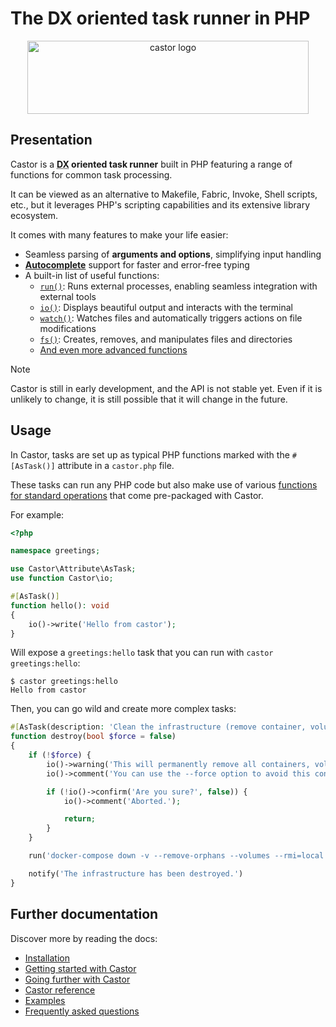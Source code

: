 # The DX oriented task runner in PHP

<div align="center">
    <img width="450" height="117" src="https://jolicode.com/media/original/castor-logo-line.svg?cool" alt="castor logo" />
</div>

## Presentation

Castor is a <strong><abbr title="Developer eXperience">DX</abbr> oriented task
runner</strong> built in PHP featuring a range of functions for common task
processing.

It can be viewed as an alternative to Makefile, Fabric, Invoke, Shell scripts,
etc., but it leverages PHP's scripting capabilities and its extensive library ecosystem.

It comes with many features to make your life easier:

* Seamless parsing of **arguments and options**, simplifying input handling
* **[Autocomplete](going-further/interacting-with-castor/autocomplete.md)** support for faster and error-free typing
* A built-in list of useful functions:
    * [`run()`](getting-started/run.md#the-run-function): Runs external processes, enabling seamless integration with external tools
    * [`io()`](going-further/helpers/console-and-io.md#the-io-function): Displays beautiful output and interacts with the terminal
    * [`watch()`](going-further/helpers/watch.md): Watches files and automatically triggers actions on file modifications
    * [`fs()`](going-further/helpers/filesystem.md/#the-fs-function): Creates, removes, and manipulates files and directories
    * [And even more advanced functions](reference.md)

> [!NOTE]
> Castor is still in early development, and the API is not stable yet. Even if
> it is unlikely to change, it is still possible that it will change in the
> future.

## Usage

In Castor, tasks are set up as typical PHP functions marked with the `#[AsTask()]` attribute in a `castor.php` file.

These tasks can run any PHP code but also make use of various [functions for standard operations](reference.md) that come pre-packaged with Castor.

For example:

```php
<?php

namespace greetings;

use Castor\Attribute\AsTask;
use function Castor\io;

#[AsTask()]
function hello(): void
{
    io()->write('Hello from castor');
}
```

Will expose a `greetings:hello` task that you can run with `castor greetings:hello`:

```shell
$ castor greetings:hello
Hello from castor
```

Then, you can go wild and create more complex tasks:

```php
#[AsTask(description: 'Clean the infrastructure (remove container, volume, networks)')]
function destroy(bool $force = false)
{
    if (!$force) {
        io()->warning('This will permanently remove all containers, volumes, networks... created for this project.');
        io()->comment('You can use the --force option to avoid this confirmation.');

        if (!io()->confirm('Are you sure?', false)) {
            io()->comment('Aborted.');

            return;
        }
    }

    run('docker-compose down -v --remove-orphans --volumes --rmi=local');

    notify('The infrastructure has been destroyed.')
}
```

## Further documentation

Discover more by reading the docs:

* [Installation](installation.md)
* [Getting started with Castor](getting-started/index.md)
* [Going further with Castor](going-further/index.md)
* [Castor reference](reference.md)
* [Examples](examples.md)
* [Frequently asked questions](faq.md)

